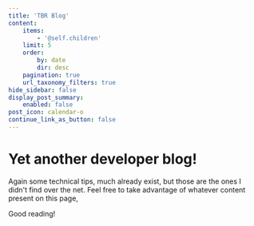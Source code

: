 ```yaml
---
title: 'TBR Blog'
content:
    items:
        - '@self.children'
    limit: 5
    order:
        by: date
        dir: desc
    pagination: true
    url_taxonomy_filters: true
hide_sidebar: false
display_post_summary:
    enabled: false
post_icon: calendar-o
continue_link_as_button: false
---
```


# Yet another developer blog!
Again some technical tips, much already exist, but those are the ones I didn't find over the net.
Feel free to take advantage of whatever content present on this page, 

Good reading!